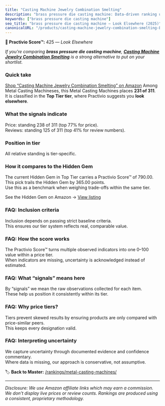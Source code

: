 ```yaml
---
title: "Casting Machine Jewelry Combination Smelting"
description: "brass pressure die casting machine: Data-driven ranking using the Practivio Score™. Positioned by quality, value, demand, findability, momentum."
keywords: ["brass pressure die casting machine"]
seo_title: "brass pressure die casting machine — Look Elsewhere (2025)"
canonicalURL: "/products/casting-machine-jewelry-combination-smelting-B0FH6XJHYR/"
---
```


**🚫 Practivio Score™:** 425 — _Look Elsewhere_


*If you're comparing **brass pressure die casting machine**, **[Casting Machine Jewelry Combination Smelting](https://www.amazon.com/dp/B0FH6XJHYR?tag=practivio-20)** is a strong alternative to put on your shortlist.*
### Quick take
[Shop “Casting Machine Jewelry Combination Smelting” on Amazon](https://www.amazon.com/dp/B0FH6XJHYR?tag=practivio-20)
Among Metal Casting Machineses, this Metal Casting Machines places **231 of 311**.  
It is classified in the **Top Tier tier**, where Practivio suggests you **look elsewhere**.

### What the signals indicate
Price: standing 238 of 311 (top 77% for price).  
Reviews: standing 125 of 311 (top 41% for review numbers).  

### Position in tier
All relative standing is tier-specific.

### How it compares to the Hidden Gem
The current Hidden Gem in Top Tier carries a Practivio Score™ of 790.00.  
This pick trails the Hidden Gem by 365.00 points.  
Use this as a benchmark when weighing trade-offs within the same tier.  

See the Hidden Gem on Amazon → [View listing](https://www.amazon.com/dp/B00ISCAOJ4?tag=practivio-20)

### FAQ: Inclusion criteria
Inclusion depends on passing strict baseline criteria.  
This ensures our tier system reflects real, comparable value.

### FAQ: How the score works
The Practivio Score™ turns multiple observed indicators into one 0–100 value within a price tier.  
When indicators are missing, uncertainty is acknowledged instead of estimated.

### FAQ: What “signals” means here
By “signals” we mean the raw observations collected for each item.  
These help us position it consistently within its tier.

### FAQ: Why price tiers?
Tiers prevent skewed results by ensuring products are only compared with price-similar peers.  
This keeps every designation valid.

### FAQ: Interpreting uncertainty
We capture uncertainty through documented evidence and confidence commentary.  
Where data is missing, our approach is conservative, not assumptive.


🏷️ **Back to Master:** [/rankings/metal-casting-machines/](/rankings/metal-casting-machines/)

---
_Disclosure: We use Amazon affiliate links which may earn a commission. We don’t display live prices or review counts. Rankings are produced using a consistent, proprietary methodology._
